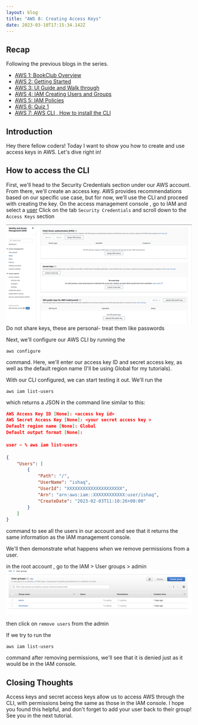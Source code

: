 ```yaml
---
layout: blog
title: "AWS 8: Creating Access Keys"
date: 2023-03-10T17:15:34.142Z
---
```


## Recap

Following the previous blogs in the series.

- [AWS 1: BookClub Overview](https://magicishaqblog.netlify.app/aws/)
- [AWS 2: Getting Started](https://magicishaqblog.netlify.app/2023-01-23-aws-2-getting-started/)
- [AWS 3: UI Guide and Walk through](https://magicishaqblog.netlify.app/2023-01-27-aws-3-UI-guide-and-walkthrough)
- [AWS 4: IAM Creating Users and Groups](https://magicishaqblog.netlify.app/2023-01-28-aws-4-IAM)
- [AWS 5: IAM Policies](https://magicishaqblog.netlify.app/2023-02-03-aws-5-IAM-polices)
- [AWS 6: Quiz 1 ](https://magicishaqblog.netlify.app/aws-quiz-one)
- [AWS 7: AWS CLI , How to install the CLI](https://magicishaqblog.netlify.app/2023-10-03-aws-8-access-keys)

## Introduction
Hey there fellow coders! Today I want to show you how to create and use access keys in AWS. Let's dive right in!

## How to access the CLI
First, we'll head to the Security Credentials section under our AWS account. From there, we'll create an access key. AWS provides recommendations based on our specific use case, but for now, we'll use the CLI and proceed with creating the key.
On the access management console , go to IAM and select a [user](https://magicishaqblog.netlify.app/2023-01-28-aws-4-IAM) Click on the tab `Security Credentials` and scroll down to the `Access Keys` section 

![Access keys](/blog/src/images/access-keys-1.png)
Do not share keys, these are personal- treat them like passwords

Next, we'll configure our AWS CLI by running the 

```
aws configure

```
 command. Here, we'll enter our access key ID and secret access key, as well as the default region name (I'll be using Global for my tutorials).

With our CLI configured, we can start testing it out. We'll run the 

```
aws iam list-users

```
which returns a JSON in the command line similar to this: 

```json
AWS Access Key ID [None]: <access key id>
AWS Secret Access Key [None]: <your secret access key >
Default region name [None]: Global
Default output format [None]: 

user ~ % aws iam list-users

{
    "Users": [
        {
            "Path": "/",
            "UserName": "ishaq",
            "UserId": "XXXXXXXXXXXXXXXXXXXXX",
            "Arn": "arn:aws:iam::XXXXXXXXXXXX:user/ishaq",
            "CreateDate": "2023-02-03T11:10:26+00:00"
        }
    ]
}
```
command to see all the users in our account and see that it returns the same information as the IAM management console.

We'll then demonstrate what happens when we remove permissions from a user. 

in the root account , go to the IAM > User groups > admin 
![groups](/blog/src/images/groups-admin.png)

then click on `remove users` from the admin

If we try to run the 
``` 
aws iam list-users 
```
command after removing permissions, we'll see that it is denied just as it would be in the IAM console.


## Closing Thoughts
Access keys and secret access keys allow us to access AWS through the CLI, with permissions being the same as those in the IAM console. I hope you found this helpful, and don't forget to add your user back to their group! See you in the next tutorial.